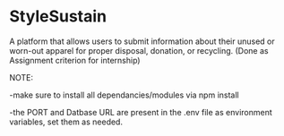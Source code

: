 # StyleSustain
A platform that allows users to submit information about their unused or worn-out apparel for proper disposal, donation, or recycling.
(Done as Assignment criterion for internship)

NOTE:

-make sure to install all dependancies/modules via npm install

-the PORT and Datbase URL are present in the .env file as environment variables, set them as needed.
